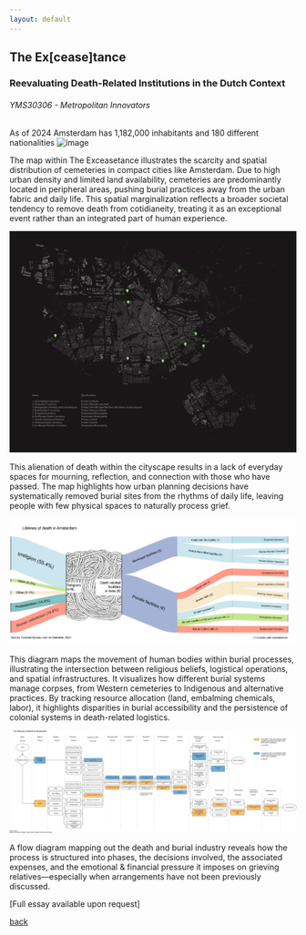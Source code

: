 ```yaml
---
layout: default
---
```


## The Ex[cease]tance
### Reevaluating Death-Related Institutions in the Dutch Context
###### _YMS30306 - Metropolitan Innovators_

As of 2024 Amsterdam has 1,182,000 inhabitants and 180 different nationalities
![image](assets/img/exceasetance/assets/img/exceasetance/visualizing-amsterdams-diverse-migrational-backgrounds-v0-rdtik07h9k3d1.webp)

The map within The Exceasetance illustrates the scarcity and spatial distribution of cemeteries in compact cities like Amsterdam. Due to high urban density and limited land availability, cemeteries are predominantly located in peripheral areas, pushing burial practices away from the urban fabric and daily life. This spatial marginalization reflects a broader societal tendency to remove death from cotidianeity, treating it as an exceptional event rather than an integrated part of human experience.

![image](assets/img/exceasetance/Fig1_JJCL.png)

This alienation of death within the cityscape results in a lack of everyday spaces for mourning, reflection, and connection with those who have passed. The map highlights how urban planning decisions have systematically removed burial sites from the rhythms of daily life, leaving people with few physical spaces to naturally process grief.


![image](assets/img/exceasetance/Fig3_JJCL-min.png)

This diagram maps the movement of human bodies within burial processes, illustrating the intersection between religious beliefs, logistical operations, and spatial infrastructures. It visualizes how different burial systems manage corpses, from Western cemeteries to Indigenous and alternative practices. By tracking resource allocation (land, embalming chemicals, labor), it highlights disparities in burial accessibility and the persistence of colonial systems in death-related logistics.

![image](assets/img/exceasetance/Fig2_JJCL.png)

A flow diagram mapping out the death and burial industry reveals how the process is structured into phases, the decisions involved, the associated expenses, and the emotional & financial pressure it imposes on grieving relatives—especially when arrangements have not been previously discussed.

[Full essay available upon request]

[back](./)
